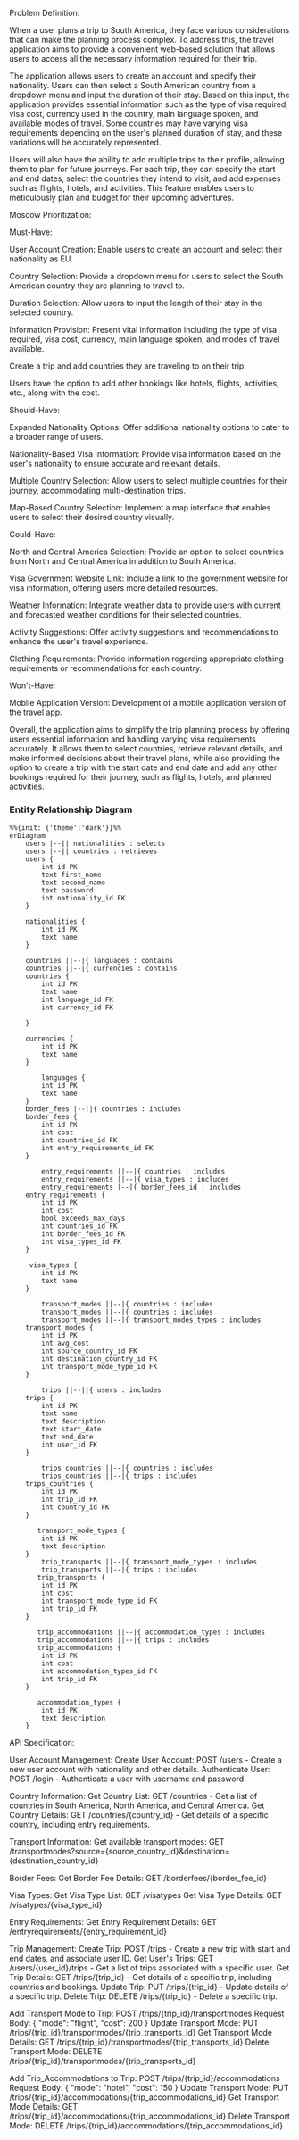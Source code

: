 Problem Definition: 

When a user plans a trip to South America, they face various considerations that can make the planning process complex. To address this, the travel application aims to provide a convenient web-based solution that allows users to access all the necessary information required for their trip. 

The application allows users to create an account and specify their nationality. Users can then select a South American country from a dropdown menu and input the duration of their stay. Based on this input, the application provides essential information such as the type of visa required, visa cost, currency used in the country, main language spoken, and available modes of travel. Some countries may have varying visa requirements depending on the user's planned duration of stay, and these variations will be accurately represented. 

Users will also have the ability to add multiple trips to their profile, allowing them to plan for future journeys. For each trip, they can specify the start and end dates, select the countries they intend to visit, and add expenses such as flights, hotels, and activities. This feature enables users to meticulously plan and budget for their upcoming adventures. 

Moscow Prioritization: 

Must-Have: 

User Account Creation: Enable users to create an account and select their nationality as EU. 

Country Selection: Provide a dropdown menu for users to select the South American country they are planning to travel to. 

Duration Selection: Allow users to input the length of their stay in the selected country. 

Information Provision: Present vital information including the type of visa required, visa cost, currency, main language spoken, and modes of travel available. 

Create a trip and add countries they are traveling to on their trip. 

Users have the option to add other bookings like hotels, flights, activities, etc., along with the cost. 

Should-Have: 

Expanded Nationality Options: Offer additional nationality options to cater to a broader range of users. 

Nationality-Based Visa Information: Provide visa information based on the user's nationality to ensure accurate and relevant details. 

Multiple Country Selection: Allow users to select multiple countries for their journey, accommodating multi-destination trips. 

Map-Based Country Selection: Implement a map interface that enables users to select their desired country visually. 

Could-Have: 

North and Central America Selection: Provide an option to select countries from North and Central America in addition to South America. 

Visa Government Website Link: Include a link to the government website for visa information, offering users more detailed resources. 

Weather Information: Integrate weather data to provide users with current and forecasted weather conditions for their selected countries. 

Activity Suggestions: Offer activity suggestions and recommendations to enhance the user's travel experience. 

Clothing Requirements: Provide information regarding appropriate clothing requirements or recommendations for each country. 

Won't-Have: 

Mobile Application Version: Development of a mobile application version of the travel app. 

Overall, the application aims to simplify the trip planning process by offering users essential information and handling varying visa requirements accurately. It allows them to select countries, retrieve relevant details, and make informed decisions about their travel plans, while also providing the option to create a trip with the start date and end date and add any other bookings required for their journey, such as flights, hotels, and planned activities. 

### Entity Relationship Diagram

```mermaid
%%{init: {'theme':'dark'}}%%
erDiagram
    users |--|| nationalities : selects
    users |--|| countries : retrieves
    users {
        int id PK
        text first_name
        text second_name
        text password
        int nationality_id FK
    }

    nationalities {
        int id PK
        text name
    }

    countries ||--|{ languages : contains
    countries ||--|{ currencies : contains
    countries {
        int id PK
        text name
        int language_id FK
        int currency_id FK

    }

    currencies {
        int id PK
        text name
    }

        languages {
        int id PK
        text name
    }
    border_fees |--||{ countries : includes
    border_fees {
        int id PK
        int cost 
        int countries_id FK
        int entry_requirements_id FK
    }

        entry_requirements ||--|{ countries : includes
        entry_requirements ||--|{ visa_types : includes
        entry_requirements |--|{ border_fees_id : includes
    entry_requirements {
        int id PK
        int cost 
        bool exceeds_max_days
        int countries_id FK
        int border_fees_id FK
        int visa_types_id FK
    }

     visa_types {
        int id PK
        text name
    }

        transport_modes ||--|{ countries : includes
        transport_modes ||--|{ countries : includes
        transport_modes ||--|{ transport_modes_types : includes
    transport_modes {
        int id PK
        int avg_cost 
        int source_country_id FK
        int destination_country_id FK
        int transport_mode_type_id FK
    }
   
        trips ||--||{ users : includes
    trips {
        int id PK
        text name
        text description
        text start_date
        text end_date
        int user_id FK
    }

        trips_countries ||--|{ countries : includes
        trips_countries ||--|{ trips : includes
    trips_countries {
        int id PK
        int trip_id FK
        int country_id FK
    }

       transport_mode_types {
        int id PK
        text description
    }
        trip_transports ||--|{ transport_mode_types : includes
        trip_transports ||--|{ trips : includes
       trip_transports {
        int id PK
        int cost
        int transport_mode_type_id FK
        int trip_id FK
    }

       trip_accommodations ||--|{ accommodation_types : includes
       trip_accommodations ||--|{ trips : includes
       trip_accommodations {
        int id PK
        int cost
        int accommodation_types_id FK
        int trip_id FK
    }

       accommodation_types {
        int id PK
        text description
    }

```


 API Specification: 

User Account Management:
Create User Account: POST /users - Create a new user account with nationality and other details.
Authenticate User: POST /login - Authenticate a user with username and password.

Country Information:
Get Country List: GET /countries - Get a list of countries in South America, North America, and Central America.
Get Country Details: GET /countries/{country_id} - Get details of a specific country, including entry requirements.

Transport Information:
Get available transport modes: GET /transportmodes?source={source_country_id}&destination={destination_country_id}

Border Fees:
Get Border Fee Details: GET /borderfees/{border_fee_id}

Visa Types:
Get Visa Type List: GET /visatypes
Get Visa Type Details: GET /visatypes/{visa_type_id}

Entry Requirements:
Get Entry Requirement Details: GET /entryrequirements/{entry_requirement_id}

Trip Management:
Create Trip: POST /trips - Create a new trip with start and end dates, and associate user ID.
Get User's Trips: GET /users/{user_id}/trips - Get a list of trips associated with a specific user.
Get Trip Details: GET /trips/{trip_id} - Get details of a specific trip, including countries and bookings.
Update Trip: PUT /trips/{trip_id} - Update details of a specific trip.
Delete Trip: DELETE /trips/{trip_id} - Delete a specific trip.

Add Transport Mode to Trip: POST /trips/{trip_id}/transportmodes
Request Body: { "mode": "flight", "cost": 200 }
Update Transport Mode: PUT /trips/{trip_id}/transportmodes/{trip_transports_id}
Get Transport Mode Details: GET /trips/{trip_id}/transportmodes/{trip_transports_id}
Delete Transport Mode: DELETE /trips/{trip_id}/transportmodes/{trip_transports_id}

Add Trip_Accommodations to Trip: POST /trips/{trip_id}/accommodations
Request Body: { "mode": "hotel", "cost": 150 }
Update Transport Mode: PUT /trips/{trip_id}/accommodations/{trip_accommodations_id}
Get Transport Mode Details: GET /trips/{trip_id}/accommodations/{trip_accommodations_id}
Delete Transport Mode: DELETE /trips/{trip_id}/accommodations/{trip_accommodations_id}